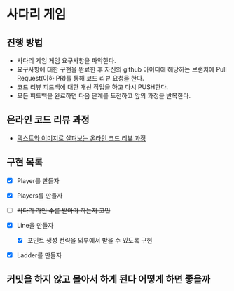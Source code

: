 # 사다리 게임
## 진행 방법
* 사다리 게임 게임 요구사항을 파악한다.
* 요구사항에 대한 구현을 완료한 후 자신의 github 아이디에 해당하는 브랜치에 Pull Request(이하 PR)를 통해 코드 리뷰 요청을 한다.
* 코드 리뷰 피드백에 대한 개선 작업을 하고 다시 PUSH한다.
* 모든 피드백을 완료하면 다음 단계를 도전하고 앞의 과정을 반복한다.

## 온라인 코드 리뷰 과정
* [텍스트와 이미지로 살펴보는 온라인 코드 리뷰 과정](https://github.com/nextstep-step/nextstep-docs/tree/master/codereview)

## 구현 목록
- [x] Player를 만들자
- [x] Players를 만들자
- [ ] ~~사다리 라인 수를 받아야 하는지 고민~~
- [x] Line을 만들자
  - [x] 포인트 생성 전략을 외부에서 받을 수 있도록 구현
- [x] Ladder를 만들자


## 커밋을 하지 않고 몰아서 하게 된다 어떻게 하면 좋을까
